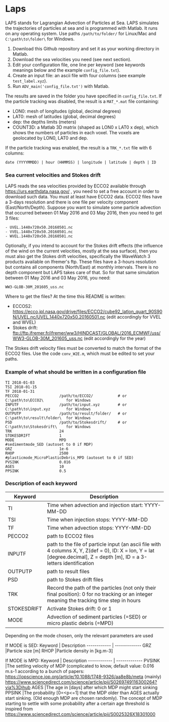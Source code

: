 # Laps
LAPS stands for Lagrangian Advection of Particles at Sea. LAPS simulates the trajectories of particles at sea and is programmed with Matlab. It runs on any operating system. Use paths ``` /path/to/folder/ ``` for Linux/Mac and ``` C:\path\to\folder\ ``` for Windows.

1. Download this Github repository and set it as your working directory in Matlab.
2. Download the sea velocities you need (see next section).
3. Edit your configuration file, one line per keyword (see keywords meanings below and the example ```config_file.txt```).
4. Create an input file: an ascii file with four columns (see example ```test_label.xyz```).
5. Run ```ADV_main('config_file.txt')``` with Matlab.

The results are saved in the folder you have specified in ```config_file.txt```. If the particle tracking was disabled, the result is a ```MAT_*.mat``` file containing:
- LON0: mesh of longitudes (global, decimal degrees)
- LAT0: mesh of latitudes (global, decimal degrees)
- dep: the depths limits (meters)
- COUNT3D: a Matlab 3D matrix (shaped as LON0 x LAT0 x dep), which shows the numbers of particles in each voxel. The voxels are geolocated by LON0, LAT0 and dep.

If the particle tracking was enabled, the result is a ```TRK_*.txt``` file with 6 columns:

``` date (YYYYMMDD) | hour (HHMMSS) | longitude | latitude | depth | ID ```

### Sea current velocities and Stokes drift
LAPS reads the sea velocities provided by ECCO2 available through https://urs.earthdata.nasa.gov/ , you need to set a free account in order to download such data. You must at least have ECCO2 data. ECCO2 files have a 3-days resolution and there is one file per velocity component (East/North/Depth). Suppose you want to simulate some particle advection that occurred between 01 May 2016 and 03 May 2016, then you need to get 3 files: 
```
- UVEL.1440x720x50.20160501.nc
- VVEL.1440x720x50.20160501.nc
- WVEL.1440x720x50.20160501.nc
```
Optionally, if you intend to account for the Stokes drift effects (the influence of the wind on the current velocities, mostly at the sea surface), then you must also get the Stokes drift velocities, specifically the WaveWatch 3 products available on Ifremer's ftp. These files have a 3-hours resolution but contains all components (North/East) at monthly intervals. There is no depth component but LAPS takes care of that. So for that same simulation between 01 May 2016 and 03 May 2016, you need:
```
WW3-GLOB-30M_201605_uss.nc
```
Where to get the files? At the time this README is written:
- ECCOS2: https://ecco.jpl.nasa.gov/drive/files/ECCO2/cube92_latlon_quart_90S90N/UVEL.nc/UVEL.1440x720x50.20160501.nc  (edit accordingly for VVEL and WVEL)
- Stokes drift: ftp://ftp.ifremer.fr/ifremer/ww3/HINDCAST/GLOBAL/2016_ECMWF/uss/WW3-GLOB-30M_201605_uss.nc  (edit accordingly for the year)

The Stokes drift velocity files must be converted to match the format of the ECCO2 files. Use the code ```conv_W2E.m```, which must be edited to set your paths.

### Example of what should be written in a configuration file
```
TI 2018-01-03
TSI 2018-01-15
TF 2018-01-31
PECCO2                  /path/to/ECCO2/           # or C:\path\to\ECCO2\          for Windows 
INPUTF                  /path/to/input.xyz        # or C:\path\to\input.xyz       for Windows
OUTPUTP                 /path/to/result/folder/   # or C:\path\to\result\folder\  for Windows
PSD                     /path/to/Stokesdrift/     # or C:\path\to\Stokesdrift\    for Windows
TRK                     24
STOKESDRIFT             1
MODE                    MPD
#sedimentmode_SED (autoset to 0 if MDP)
GRZ                     1e-6
RHOP                    2500
#plasticmode_MicroPlasticDebris_MPD (autoset to 0 if SED)
PVSINK                  0.016
AGES                    10
PPSINK                  0.5
```

### Description of each keyword
Keyword | Description
------------ | -------------
TI		|Time when advection and injection start: YYYY-MM-DD
TSI		|Time when injection stops: YYYY-MM-DD
TF 		|Time when advection stops: YYYY-MM-DD
PECCO2		|path to ECCO2 files
INPUTF 		|path to the file of particle input (an ascii file with 4 columns X, Y, Z(def = 0), ID: X = lon, Y = lat [degree.decimal], Z = depth [m], ID = a 3-letters identification
OUTPUTP 	|path to result files
PSD 		|path to Stokes drift files
TRK 		|Record the path of the particles (not only their final position): 0 for no tracking or an integer meaning the tracking time step in hours
STOKESDRIFT 	|Activate Stokes drift: 0 or 1
MODE            |Advection of sediment particles (=SED) or micro plastic debris (=MPD)

Depending on the mode chosen, only the relevant parameters are used

If MODE is SED:
Keyword | Description
------------ | -------------
GRZ             |Particle size [m]
RHOP            |Particle density in [kg.m-3]

If MODE is MPD:
Keyword | Description
------------ | -------------
PVSINK          |The settling velocity of MDP (complicated to know, default value: 0.016 m.s-1 according to a bunch of papers: https://iopscience.iop.org/article/10.1088/1748-9326/aa8e8b/meta (mainly) https://www.sciencedirect.com/science/article/pii/S0269749116300264?via%3Dihub
AGES            |The age in [days] after which MDP might start sinking
PPSINK          |The probability [0=<p<=1] that the MDP older than AGES actually start sinking. (Old enough MDP are chosen randomly). The concept of MDP starting to settle with some probability after a certain age threshold is inspired from https://www.sciencedirect.com/science/article/pii/S0025326X18301000
